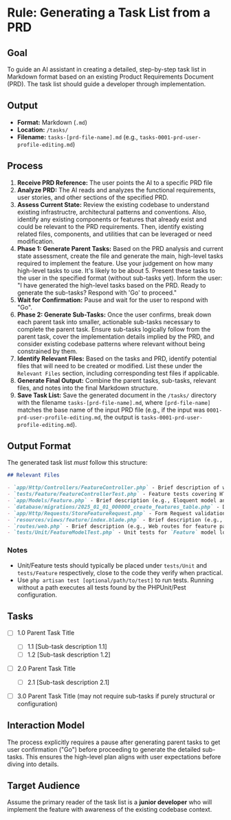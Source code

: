 # Rule: Generating a Task List from a PRD

## Goal

To guide an AI assistant in creating a detailed, step-by-step task list in Markdown format based on an existing Product Requirements Document (PRD). The task list should guide a developer through implementation.

## Output

* **Format:** Markdown (`.md`)
* **Location:** `/tasks/`
* **Filename:** `tasks-[prd-file-name].md` (e.g., `tasks-0001-prd-user-profile-editing.md`)

## Process

1. **Receive PRD Reference:** The user points the AI to a specific PRD file
2. **Analyze PRD:** The AI reads and analyzes the functional requirements, user stories, and other sections of the specified PRD.
3. **Assess Current State:** Review the existing codebase to understand existing infrastructre, architectural patterns and conventions. Also, identify any existing components or features that already exist and could be relevant to the PRD requirements. Then, identify existing related files, components, and utilities that can be leveraged or need modification.
4. **Phase 1: Generate Parent Tasks:** Based on the PRD analysis and current state assessment, create the file and generate the main, high-level tasks required to implement the feature. Use your judgement on how many high-level tasks to use. It's likely to be about 5. Present these tasks to the user in the specified format (without sub-tasks yet). Inform the user: "I have generated the high-level tasks based on the PRD. Ready to generate the sub-tasks? Respond with 'Go' to proceed."
5. **Wait for Confirmation:** Pause and wait for the user to respond with "Go".
6. **Phase 2: Generate Sub-Tasks:** Once the user confirms, break down each parent task into smaller, actionable sub-tasks necessary to complete the parent task. Ensure sub-tasks logically follow from the parent task, cover the implementation details implied by the PRD, and consider existing codebase patterns where relevant without being constrained by them.
7. **Identify Relevant Files:** Based on the tasks and PRD, identify potential files that will need to be created or modified. List these under the `Relevant Files` section, including corresponding test files if applicable.
8. **Generate Final Output:** Combine the parent tasks, sub-tasks, relevant files, and notes into the final Markdown structure.
9. **Save Task List:** Save the generated document in the `/tasks/` directory with the filename `tasks-[prd-file-name].md`, where `[prd-file-name]` matches the base name of the input PRD file (e.g., if the input was `0001-prd-user-profile-editing.md`, the output is `tasks-0001-prd-user-profile-editing.md`).

## Output Format

The generated task list *must* follow this structure:

```markdown
## Relevant Files

- `app/Http/Controllers/FeatureController.php` - Brief description of why this file is relevant (e.g., Contains the main controller for this feature).
- `tests/Feature/FeatureControllerTest.php` - Feature tests covering HTTP endpoints and core flows handled by `FeatureController`.
- `app/Models/Feature.php` - Brief description (e.g., Eloquent model and relationships for the feature’s data).
- `database/migrations/2025_01_01_000000_create_features_table.php` - Database schema for the feature.
- `app/Http/Requests/StoreFeatureRequest.php` - Form Request validation for creating/updating the feature.
- `resources/views/feature/index.blade.php` - Brief description (e.g., Blade view for listing or interacting with the feature).
- `routes/web.php` - Brief description (e.g., Web routes for feature pages) — use `routes/api.php` if exposing a JSON API.
- `tests/Unit/FeatureModelTest.php` - Unit tests for `Feature` model logic (accessors, mutators, scopes).
```

### Notes

* Unit/Feature tests should typically be placed under `tests/Unit` and `tests/Feature` respectively, close to the code they verify when practical.
* Use `php artisan test [optional/path/to/test]` to run tests. Running without a path executes all tests found by the PHPUnit/Pest configuration.

## Tasks

* [ ] 1.0 Parent Task Title

  * [ ] 1.1 [Sub-task description 1.1]
  * [ ] 1.2 [Sub-task description 1.2]
* [ ] 2.0 Parent Task Title

  * [ ] 2.1 [Sub-task description 2.1]
* [ ] 3.0 Parent Task Title (may not require sub-tasks if purely structural or configuration)

## Interaction Model

The process explicitly requires a pause after generating parent tasks to get user confirmation ("Go") before proceeding to generate the detailed sub-tasks. This ensures the high-level plan aligns with user expectations before diving into details.

## Target Audience

Assume the primary reader of the task list is a **junior developer** who will implement the feature with awareness of the existing codebase context.